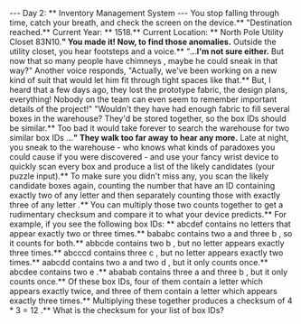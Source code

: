 --- Day 2: ** Inventory Management System ---
You stop falling through time, catch your breath, and check the screen on the device.** "Destination reached.** Current Year: ** 1518.** Current Location: ** North Pole Utility Closet 83N10.**" You made it! Now, to find those anomalies.**
Outside the utility closet, you hear footsteps and a voice.** ".**.**.**I'm not sure either.** But now that
so many people have chimneys
, maybe he could sneak in that way?" Another voice responds, "Actually, we've been working on a new kind of
suit
that would let him fit through tight spaces like that.** But, I heard that a few days ago, they lost the prototype fabric, the design plans, everything! Nobody on the team can even seem to remember important details of the project!"
"Wouldn't they have had enough fabric to fill several boxes in the warehouse? They'd be stored together, so the box IDs should be similar.** Too bad it would take forever to search the warehouse for
two similar box IDs
.**.**.**" They walk too far away to hear any more.**
Late at night, you sneak to the warehouse - who knows what kinds of paradoxes you could cause if you were discovered - and use your fancy wrist device to quickly scan every box and produce a list of the likely candidates (your puzzle input).**
To make sure you didn't miss any, you scan the likely candidate boxes again, counting the number that have an ID containing
exactly two of any letter
and then separately counting those with
exactly three of any letter
.** You can multiply those two counts together to get a rudimentary
checksum
and compare it to what your device predicts.**
For example, if you see the following box IDs: **
abcdef
contains no letters that appear exactly two or three times.**
bababc
contains two
a
and three
b
, so it counts for both.**
abbcde
contains two
b
, but no letter appears exactly three times.**
abcccd
contains three
c
, but no letter appears exactly two times.**
aabcdd
contains two
a
and two
d
, but it only counts once.**
abcdee
contains two
e
.**
ababab
contains three
a
and three
b
, but it only counts once.**
Of these box IDs, four of them contain a letter which appears exactly twice, and three of them contain a letter which appears exactly three times.** Multiplying these together produces a checksum of
4 * 3 = 12
.**
What is the checksum
for your list of box IDs?
